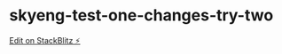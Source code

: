# skyeng-test-one-changes-try-two

[Edit on StackBlitz ⚡️](https://stackblitz.com/edit/skyeng-test-one-changes-try-two)